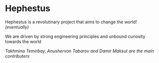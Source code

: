 # Hephestus

Hephestus is a revolutinary project that aims to change the world! *(eventually)*

We are driven by strong engineering principles and unbound curiosity towards the world


*Takhmina Temirbay, Anushervon Tabarov and Damir Maksut are the main contributers*
